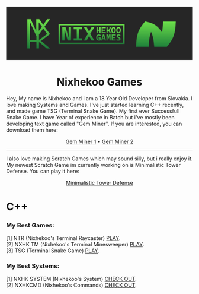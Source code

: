 ![Image](https://raw.githubusercontent.com/Nixhekoo/Nixhekoo/main/Banner%201.png)
<h1 align=center> Nixhekoo Games </h1>
<p>Hey, My name is Nixhekoo and i am a 18 Year Old Developer from Slovakia. I love making Systems and Games. I've just started learning C++ recently, and made game TSG (Terminal Snake Game). My first ever Successfull Snake Game. I have Year of experience in Batch but i've mostly been developing text game called "Gem Miner". If you are interested, you can download them here:</p>
<div align=center>
<a href="https://github.com/Fisterkoo">Gem Miner 1</a> • <a href="https://github.com/fakefizty">Gem Miner 2</a>
</div>
<hr>
<p> I also love making Scratch Games which may sound silly, but i really enjoy it. My newest Scratch Game im currently working on is Minimalistic Tower Defense. You can play it here:</p>
<div align=center>
<a href="https://scratch.mit.edu/projects/992952148/">Minimalistic Tower Defense</a>
</div>
  
# C++
### My Best Games:
[1] NTR (Nixhekoo's Terminal Raycaster) <a href="https://github.com/Nixhekoo/NTR-NixhekoosTerminalRaycaster_CPP">PLAY</a>. <br>
[2] NXHK TM (Nixhekoo's Terminal Minesweeper) <a href="https://github.com/Nixhekoo/NXHK-TerminalMinesweeper_CPP">PLAY</a>. <br>
[3] TSG (Terminal Snake Game) <a href="https://github.com/Nixhekoo/TSG-TerminalSnakeGame_CPP">PLAY</a>. <br>

### My Best Systems:
[1] NXHK SYSTEM (Nixhekoo's System) <a href="https://github.com/Nixhekoo/NXHKSYSTEM">CHECK OUT</a>. <br>
[2] NXHKCMD (Nixhekoo's Commands) <a href="https://github.com/Nixhekoo/NXHK-Preview_Mode">CHECK OUT</a>. <br>
